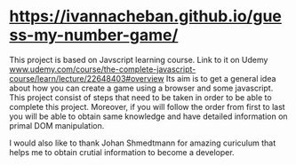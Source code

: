 # https://ivannacheban.github.io/guess-my-number-game/
This project is based on Javscript learning course.
Link to it on Udemy www.udemy.com/course/the-complete-javascript-course/learn/lecture/22648403#overview
Its aim is to get a general idea about how you can create a game using a browser and some javascript.
This project consist of steps that need to be taken in order to be able to complete this project. Moreover, if you will follow the order from first to last you will be able to obtain same knowledge and have detailed information on primal DOM manipulation.

I would also like to thank Johan Shmedtmann for amazing curiculum that helps me to obtain crutial information to become a developer.


